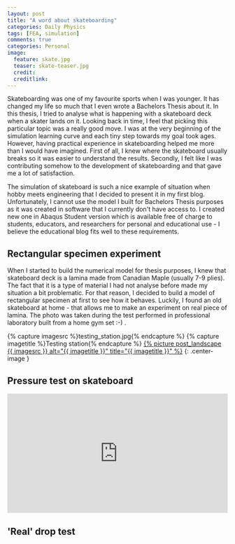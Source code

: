 ```yaml
---
layout: post
title: "A word about skateboarding"
categories: Daily Physics
tags: [FEA, simulation]
comments: true
categories: Personal
image:
  feature: skate.jpg
  teaser: skate-teaser.jpg
  credit:
  creditlink:
---
```


Skateboarding was one of my favourite sports when I was younger. It has changed my life so much that I even wrote a Bachelors Thesis about it. In this thesis, I tried to analyse what is happening with a skateboard deck when a skater lands on it. Looking back in time, I feel that picking this particular topic was a really good move. I was at the very beginning of the simulation learning curve and each tiny step towards my goal took ages. However, having practical experience in skateboarding helped me more than I would have imagined. First of all, I knew where the skateboard usually breaks so it was easier to understand the results. Secondly, I felt like I was contributing somehow to the development of skateboarding and that gave me a lot of satisfaction.

The simulation of skateboard is such a nice example of situation when hobby meets engineering that I decided to present it in my first blog. Unfortunately, I cannot use the model I built for Bachelors Thesis purposes as it was created in software that I currently don't have access to. I created new one in Abaqus Student version which is available free of charge to students, educators, and researchers for personal and educational use - I believe the educational blog fits well to these requirements.

## Rectangular specimen experiment
When I started to build the numerical model for thesis purposes, I knew that skateboard deck is a lamina made from Canadian Maple (usually 7-9 plies). The fact that it is a type of material I had not analyse before made my situation a bit problematic. For that reason, I decided to build a model of rectangular specimen at first to see how it behaves. Luckily, I found an old skateboard at home - that allows me to make an experiment on real piece of lamina. The photo was taken during the test performed in professional laboratory built from a home gym set :-) .

{% capture imagesrc %}testing_station.jpg{% endcapture %}
{% capture imagetitle %}Testing station{% endcapture %}
<a href="{{site.url}}{{site.baseurl}}/assets/images/{{ imagesrc }}">{% picture post_landscape {{ imagesrc }} alt="{{ imagetitle }}" title="{{ imagetitle }}" %}</a>
{: .center-image }

## Pressure test on skateboard

<div style='position:relative;padding-bottom:54%'><iframe src='https://gfycat.com/ifr/ApprehensiveSourAfghanhound' frameborder='0' scrolling='no' width='100%' height='100%' style='position:absolute;top:0;left:0' allowfullscreen></iframe></div>

## 'Real' drop test



